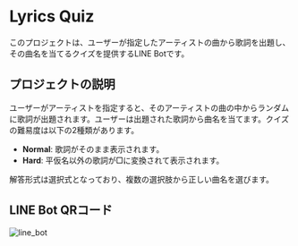 # Lyrics Quiz

このプロジェクトは、ユーザーが指定したアーティストの曲から歌詞を出題し、その曲名を当てるクイズを提供するLINE Botです。

## プロジェクトの説明

ユーザーがアーティストを指定すると、そのアーティストの曲の中からランダムに歌詞が出題されます。ユーザーは出題された歌詞から曲名を当てます。クイズの難易度は以下の2種類があります。

- **Normal**: 歌詞がそのまま表示されます。
- **Hard**: 平仮名以外の歌詞が□に変換されて表示されます。

解答形式は選択式となっており、複数の選択肢から正しい曲名を選びます。

## LINE Bot QRコード
![line_bot](https://github.com/Tsubasa-2005/lyrics-quiz/assets/130951792/8aa74caa-87c3-48c5-ab6e-a7d0e8e6f23b)
